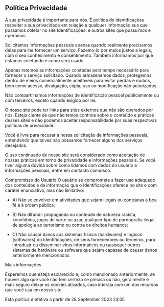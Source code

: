 ## Política Privacidade

A sua privacidade é importante para nós. É política do Identificações respeitar a sua privacidade em relação a qualquer informação sua que possamos coletar no site Identificações, e outros sites que possuímos e operamos.

Solicitamos informações pessoais apenas quando realmente precisamos delas para lhe fornecer um serviço. Fazemo-lo por meios justos e legais, com o seu conhecimento e consentimento. Também informamos por que estamos coletando e como será usado.

Apenas retemos as informações coletadas pelo tempo necessário para fornecer o serviço solicitado. Quando armazenamos dados, protegemos dentro de meios comercialmente aceitáveis ​​para evitar perdas e roubos, bem como acesso, divulgação, cópia, uso ou modificação não autorizados.

Não compartilhamos informações de identificação pessoal publicamente ou com terceiros, exceto quando exigido por lei.

O nosso site pode ter links para sites externos que não são operados por nós. Esteja ciente de que não temos controle sobre o conteúdo e práticas desses sites e não podemos aceitar responsabilidade por suas respectivas políticas de privacidade.

Você é livre para recusar a nossa solicitação de informações pessoais, entendendo que talvez não possamos fornecer alguns dos serviços desejados.

O uso continuado de nosso site será considerado como aceitação de nossas práticas em torno de privacidade e informações pessoais. Se você tiver alguma dúvida sobre como lidamos com dados do usuário e informações pessoais, entre em contacto connosco.

Compromisso do Usuário
O usuário se compromete a fazer uso adequado dos conteúdos e da informação que o Identificações oferece no site e com caráter enunciativo, mas não limitativo:

 * A) Não se envolver em atividades que sejam ilegais ou contrárias à boa fé a à ordem pública; 
 
 * B) Não difundir propaganda ou conteúdo de    natureza racista,
   xenofóbica, jogos de sorte ou azar, qualquer tipo    de pornografia
   ilegal, de apologia ao terrorismo ou contra os    direitos humanos;
 * C) Não causar danos aos sistemas físicos    (hardwares) e lógicos
   (softwares) do Identificações, de seus    fornecedores ou terceiros,
   para introduzir ou disseminar vírus    informáticos ou quaisquer
   outros sistemas de hardware ou software que    sejam capazes de
   causar danos anteriormente mencionados.

Mais informações

Esperemos que esteja esclarecido e, como mencionado anteriormente, se houver algo que você não tem certeza se precisa ou não, geralmente é mais seguro deixar os cookies ativados, caso interaja com um dos recursos que você usa em nosso site.

Esta política é efetiva a partir de 28 September 2023 23:05